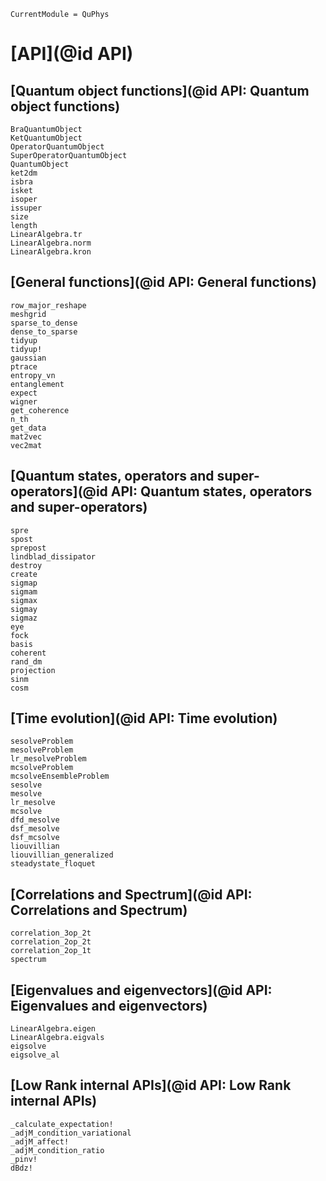 ```@meta
CurrentModule = QuPhys
```

# [API](@id API)

## [Quantum object functions](@id API: Quantum object functions)

```@docs
BraQuantumObject
KetQuantumObject
OperatorQuantumObject
SuperOperatorQuantumObject
QuantumObject
ket2dm
isbra
isket
isoper
issuper
size
length
LinearAlgebra.tr
LinearAlgebra.norm
LinearAlgebra.kron
```

## [General functions](@id API: General functions)

```@docs
row_major_reshape
meshgrid
sparse_to_dense
dense_to_sparse
tidyup
tidyup!
gaussian
ptrace
entropy_vn
entanglement
expect
wigner
get_coherence
n_th
get_data
mat2vec
vec2mat
```

## [Quantum states, operators and super-operators](@id API: Quantum states, operators and super-operators)

```@docs
spre
spost
sprepost
lindblad_dissipator
destroy
create
sigmap
sigmam
sigmax
sigmay
sigmaz
eye
fock
basis
coherent
rand_dm
projection
sinm
cosm
```

## [Time evolution](@id API: Time evolution)

```@docs
sesolveProblem
mesolveProblem
lr_mesolveProblem
mcsolveProblem
mcsolveEnsembleProblem
sesolve
mesolve
lr_mesolve
mcsolve
dfd_mesolve
dsf_mesolve
dsf_mcsolve
liouvillian
liouvillian_generalized
steadystate_floquet
```

## [Correlations and Spectrum](@id API: Correlations and Spectrum)
```@docs
correlation_3op_2t
correlation_2op_2t
correlation_2op_1t
spectrum
```

## [Eigenvalues and eigenvectors](@id API: Eigenvalues and eigenvectors)
```@docs
LinearAlgebra.eigen
LinearAlgebra.eigvals
eigsolve
eigsolve_al
```

## [Low Rank internal APIs](@id API: Low Rank internal APIs)
```@docs
_calculate_expectation!
_adjM_condition_variational
_adjM_affect!
_adjM_condition_ratio
_pinv!
dBdz!
```
